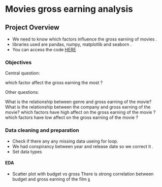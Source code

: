 # Movies gross earning analysis

## Project Overview
* We need to know which factors influence the gross earning of movies .
* libraries used are pandas, numpy, matplotlib and seaborn .  
* You can access the code [HERE](https://github.com/omarov10001/Portfolio/blob/main/Movie_corr/Python_Movie_corr.ipynb)

### Objectives

Central question:

which factor affect the gross earning the most ?

Other questions:

What is the relationship between genre and gross earning of the movie?
What is the relationship between the company and gross earning of the movie?
which factors have high affect on the gross earning of the movie ?
which factors have low affect on the gross earning of the movie ?


### Data cleaning and preparation

* Check if there any any missing data useing for loop.
* We had conspirancy between year and release date so we correct it .
* Set data types 

#### EDA
* Scatter plot with budget vs gross
There is strong correlation between budget and gross earning of the film 
[s](https://github.com/omarov10001/Portfolio/blob/main/Movie_corr/Images/scatter.JPG)


